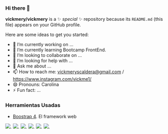 ### Hi there 👋


**vickmery/vickmery** is a ✨ _special_ ✨ repository because its `README.md` (this file) appears on your GitHub profile.

Here are some ideas to get you started:

- 🔭 I’m currently working on ...
- 🌱 I’m currently learning Bootcamp FrontEnd.
- 👯 I’m looking to collaborate on ...
- 🤔 I’m looking for help with ...
- 💬 Ask me about ...
- 📫 How to reach me: vickmeryscaldera@gmail.com / https://www.instagram.com/vickme1/
- 😄 Pronouns: Carolina
- ⚡ Fun fact: ...

### Herramientas Usadas 
* [Boostrap 4](httpsgetbootstrap.com). El framework web

*![](https://img.shields.io/badge/JavaScript-323330?style=for-the-badge&logo=javascript&logoColor=F7DF1E).*
*![](https://img.shields.io/badge/HTML5-E34F26?style=for-the-badge&logo=html5&logoColor=white).*
*![](https://img.shields.io/badge/CSS3-1572B6?style=for-the-badge&logo=CSS3&logoColor=white).*
*![](https://img.shields.io/badge/React-20232A?style=for-the-badge&logo=react&logoColor=61DAFB).*
*![](https://img.shields.io/badge/Redux-593D88?style=for-the-badge&logo=reduxt&logoColor=white).*
*![](https://img.shields.io/badge/Sass-CC6699?style=for-the-badge&logo=sasst&logoColor=white).*


